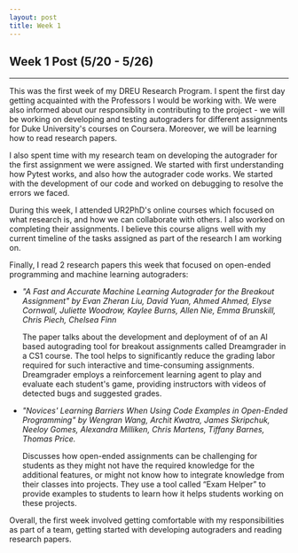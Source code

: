 ```yaml
---
layout: post
title: Week 1
---
```


## Week 1 Post (5/20 - 5/26)
---

This was the first week of my DREU Research Program. I spent the first day getting acquainted with the Professors I would be working with. We were also informed about our responsiblity in contributing to the project - we will be working on developing and testing autograders for different assignments for Duke University's courses on Coursera. Moreover, we will be learning how to read research papers.

I also spent time with my research team on developing the autograder for the first assignment we were assigned. We started with first understanding how Pytest works, and also how the autograder code works. We started with the development of our code and worked on debugging to resolve the errors we faced.

During this week, I attended UR2PhD's online courses which focused on what research is, and how we can collaborate with others. I also worked on completing their assignments. I believe this course aligns well with my current timeline of the tasks assigned as part of the research I am working on.

Finally, I read 2 research papers this week that focused on open-ended programming and machine learning autograders:
  * _"A Fast and Accurate Machine Learning Autograder for the Breakout Assignment" by Evan Zheran Liu, David Yuan, Ahmed Ahmed, Elyse Cornwall, Juliette Woodrow, Kaylee Burns, Allen Nie, Emma Brunskill, Chris Piech, Chelsea Finn_

    The paper talks about the development and deployment of of an AI based autograding tool for breakout assignments called Dreamgrader in a CS1 course. The tool helps to significantly reduce the grading labor required for such interactive and time-consuming assignments. Dreamgrader employs a reinforcement learning agent to play and evaluate each student's game, providing instructors with videos of detected bugs and suggested grades.

  * _"Novices' Learning Barriers When Using Code Examples in Open-Ended Programming" by Wengran Wang, Archit Kwatra, James Skripchuk, Neeloy Gomes, Alexandra Milliken, Chris Martens, Tiffany Barnes, Thomas Price._

    Discusses how open-ended assignments can be challenging for students as they might not have the required knowledge for the additional features, or might not know how to integrate knowledge from their classes into projects. They use a tool called “Exam Helper” to provide examples to students to learn how it helps students working on these projects.

Overall, the first week involved getting comfortable with my responsibilities as part of a team, getting started with developing autograders and reading research papers.
